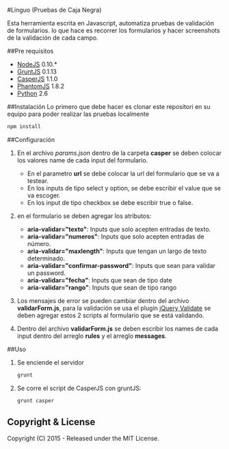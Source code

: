 #Linguo (Pruebas de Caja Negra)

Esta herramienta escrita en Javascript, automatiza pruebas de validación de formularios. lo que hace es recorrer los formularios y hacer screenshots de la validación de cada campo.

##Pre requisitos

- [NodeJS](https://nodejs.org/) 0.10.*
- [GruntJS](https://nodejs.org/) 0.1.13
- [CasperJS](http://casperjs.org/) 1.1.0
- [PhantomJS](http://phantomjs.org/) 1.8.2
- [Python](https://www.python.org/) 2.6

##Instalación
Lo primero que debe hacer es clonar este repositori en su equipo para poder realizar las pruebas localmente
```Javascript
npm install
```

##Configuración

1. En el archivo *params.json* dentro de la carpeta **casper** se deben colocar los valores name de cada input del formulario.
    - En el parametro **url** se debe colocar la url del formulario que se va a testear.
    - En los inputs de tipo select y option, se debe escribir el value que se va escoger.
    - En los input de tipo checkbox se debe escribir true o false.
2. en el formulario se deben agregar los atributos:
    - **aria-validar="texto"**: Inputs que solo acepten entradas de texto.
    - **aria-validar="numeros"**: Inputs que solo acepten entradas de número.
    - **aria-validar="maxlength"**: Inputs que tengan un largo de texto determinado.
    - **aria-validar="confirmar-password"**: Inputs que sean para validar un password.
    - **aria-validar="fecha"**: Inputs que sean de tipo date
    - **aria-validar="rango"**: Inputs que sean de tipo rango

3. Los mensajes de error se pueden cambiar dentro del archivo **validarForm.js**, para la validación se usa el plugin [jQuery Validate](http://jqueryvalidation.org/) se deben agregar estos 2 scripts al formulario que se está validando.

4. Dentro del archivo **validarForm.js** se deben escribir los names de cada input dentro del arreglo **rules** y el arreglo **messages**.

##Uso
1. Se enciende el servidor
    ```Javascript
    grunt
    ```
    
2. Se corre el script de CasperJS con gruntJS:
    ```Javascript
    grunt casper
    ```


## Copyright & License

Copyright (C) 2015 - Released under the MIT License.
